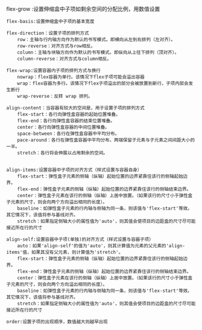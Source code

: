    flex-grow :设置伸缩盒中子项如剩余空间的分配比例，用数值设置
 
    flex-basis:设置伸缩盒中子项的基本宽度
 
    flex-direction：设置子项的排列方式
	  	row：主轴与行内轴方向作为默认的书写模式。即横向从左到右排列（左对齐）。
		row-reverse：对齐方式与row相反。
		column：主轴与块轴方向作为默认的书写模式。即纵向从上往下排列（顶对齐）。
		column-reverse：对齐方式与column相反。

    flex-wrap:设置容器内子项的排列方式与换行
	  	nowrap：flex容器为单行。该情况下flex子项可能会溢出容器
		wrap：flex容器为多行。该情况下flex子项溢出的部分会被放置到新行，子项内部会发生断行
		wrap-reverse：反转 wrap 排列。

    align-content：当容器有较大的空间是，用于设置子项的排列方式
	  	flex-start：各行向弹性盒容器的起始位置堆叠。
	  	flex-end：各行向弹性盒容器的结束位置堆叠。
	  	center：各行向弹性盒容器的中间位置堆叠。
	  	space-between：各行在弹性盒容器中平均分布。
		pace-around：各行在弹性盒容器中平均分布，两端保留子元素与子元素之间间距大小的一半。
		stretch：各行将会伸展以占用剩余的空间。


    align-items:设置容器中子项的对齐方式（样式设置与容器自身）
		flex-start：弹性盒子元素的侧轴（纵轴）起始位置的边界紧靠住该行的侧轴起始边界。
		flex-end：弹性盒子元素的侧轴（纵轴）起始位置的边界紧靠住该行的侧轴结束边界。
		center：弹性盒子元素在该行的侧轴（纵轴）上居中放置。（如果该行的尺寸小于弹性盒子元素的尺寸，则会向两个方向溢出相同的长度）。
		baseline：如弹性盒子元素的行内轴与侧轴为同一条，则该值与'flex-start'等效。其它情况下，该值将参与基线对齐。
		stretch：如果指定侧轴大小的属性值为'auto'，则其值会使项目的边距盒的尺寸尽可能接近所在行的尺寸

	align-self:设置容器中子项(单独)的对齐方式（样式设置与容器子项）
		auto：如果'align-self'的值为'auto'，则其计算值为元素的父元素的'align-items'值，如果其没有父元素，则计算值为'stretch'。
		flex-start：弹性盒子元素的侧轴（纵轴）起始位置的边界紧靠住该行的侧轴起始边界。
		flex-end：弹性盒子元素的侧轴（纵轴）起始位置的边界紧靠住该行的侧轴结束边界。
		center：弹性盒子元素在该行的侧轴（纵轴）上居中放置。（如果该行的尺寸小于弹性盒子元素的尺寸，则会向两个方向溢出相同的长度）。
		baseline：如弹性盒子元素的行内轴与侧轴为同一条，则该值与'flex-start'等效。其它情况下，该值将参与基线对齐。
		stretch：如果指定侧轴大小的属性值为'auto'，则其值会使项目的边距盒的尺寸尽可能接近所在行的尺寸
	
	order:设置子项的出现顺序，数值越大则越早出现
